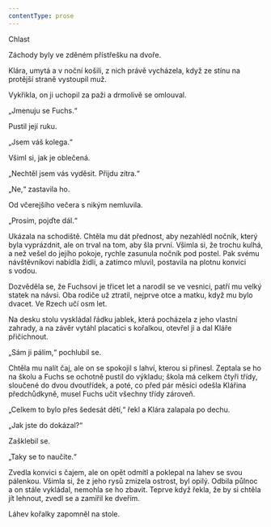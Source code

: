 ```yaml
---
contentType: prose
---
```


<section>

Chlast

Záchody byly ve zděném přístřešku na dvoře.

Klára, umytá a v noční košili, z nich právě vycházela, když ze stínu na protější straně vystoupil muž.

Vykřikla, on ji uchopil za paži a drmolivě se omlouval.

„Jmenuju se Fuchs.“

Pustil její ruku.

„Jsem váš kolega.“

Všiml si, jak je oblečená.

„Nechtěl jsem vás vyděsit. Přijdu zítra.“

„Ne,“ zastavila ho.

Od včerejšího večera s nikým nemluvila.

„Prosím, pojďte dál.“

Ukázala na schodiště. Chtěla mu dát přednost, aby nezahlédl nočník, který byla vyprázdnit, ale on trval na tom, aby šla první. Všimla si, že trochu kulhá, a než vešel do jejího pokoje, rychle zasunula nočník pod postel. Pak svému návštěvníkovi nabídla židli, a zatímco mluvil, postavila na plotnu konvici s vodou.

Dozvěděla se, že Fuchsovi je třicet let a narodil se ve vesnici, patří mu velký statek na návsi. Oba rodiče už ztratil, nejprve otce a matku, když mu bylo dvacet. Ve Rzech učí osm let.

Na desku stolu vyskládal řádku jablek, která pocházela z jeho vlastní zahrady, a na závěr vytáhl placatici s kořalkou, otevřel ji a dal Kláře přičichnout.

„Sám ji pálím,“ pochlubil se.

Chtěla mu nalít čaj, ale on se spokojil s lahví, kterou si přinesl. Zeptala se ho na školu a Fuchs se ochotně pustil do výkladu; škola má celkem čtyři třídy, sloučené do dvou dvoutřídek, a poté, co před pár měsíci odešla Klářina předchůdkyně, musel Fuchs učit všechny třídy zároveň.

„Celkem to bylo přes šedesát dětí,“ řekl a Klára zalapala po dechu.

„Jak jste do dokázal?“

Zašklebil se.

„Taky se to naučíte.“

Zvedla konvici s čajem, ale on opět odmítl a poklepal na lahev se svou pálenkou. Všimla si, že z jeho rysů zmizela ostrost, byl opilý. Odbila půlnoc a on stále vykládal, nemohla se ho zbavit. Teprve když řekla, že by si chtěla jít lehnout, zvedl se a zamířil ke dveřím.

Láhev kořalky zapomněl na stole.

</section>
